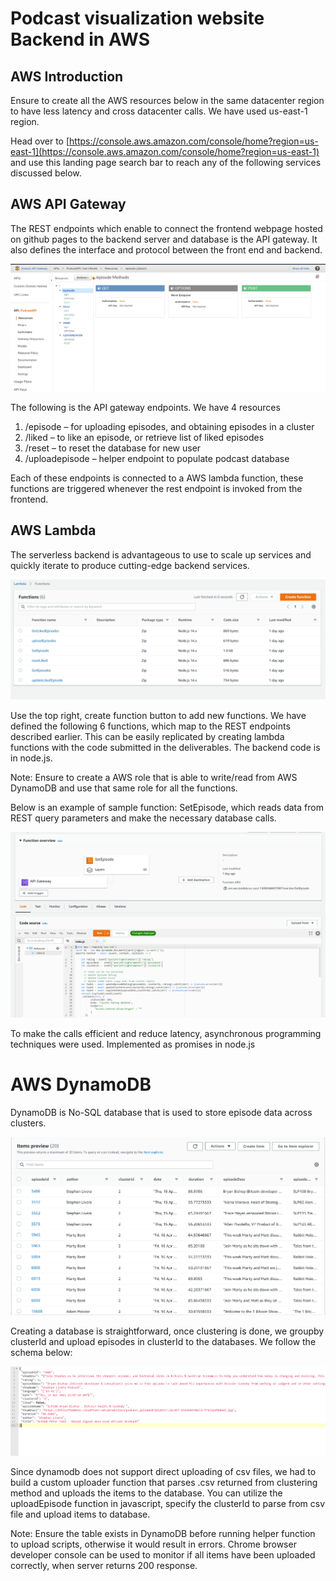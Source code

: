 # Podcast visualization website Backend in AWS

## AWS Introduction

Ensure to create all the AWS resources below in the same datacenter region to have less latency and cross datacenter calls. We have used us-east-1 region.

Head over to [https://console.aws.amazon.com/console/home?region=us-east-1](https://console.aws.amazon.com/console/home?region=us-east-1) and use this landing page search bar to reach any of the following services discussed below.

## AWS API Gateway

The REST endpoints which enable to connect the frontend webpage hosted on github pages to the backend server and database is the API gateway. It also defines the interface and protocol between the front end and backend.

![AWS-API-Gateway](images/aws-api-gateway.png)

The following is the API gateway endpoints. We have 4 resources

1. /episode – for uploading episodes, and obtaining episodes in a cluster
2. /liked – to like an episode, or retrieve list of liked episodes
3. /reset – to reset the database for new user
4. /uploadepisode – helper endpoint to populate podcast database

Each of these endpoints is connected to a AWS lambda function, these functions are triggered whenever the rest endpoint is invoked from the frontend.

## AWS Lambda

The serverless backend is advantageous to use to scale up services and quickly iterate to produce cutting-edge backend services.

![AWS Lambda functions](images/aws-lambda-functions.png)

Use the top right, create function button to add new functions. We have defined the following 6 functions, which map to the REST endpoints described earlier. This can be easily replicated by creating lambda functions with the code submitted in the deliverables. The backend code is in node.js.

Note: Ensure to create a AWS role that is able to write/read from AWS DynamoDB and use that same role for all the functions.

Below is an example of sample function: SetEpisode, which reads data from REST query parameters and make the necessary database calls.

![AWS Lambda function overview](images/aws-lambda-function-overview.png)

To make the calls efficient and reduce latency, asynchronous programming techniques were used. Implemented as promises in node.js

# AWS DynamoDB

DynamoDB is No-SQL database that is used to store episode data across clusters.

![DynamoDB](images/aws-dynamoDB.png)

Creating a database is straightforward, once clustering is done, we groupby clusterId and upload episodes in clusterId to the databases. We follow the schema below:

![aws-db-schema](images/aws-db-schema.png)

Since dynamodb does not support direct uploading of csv files, we had to build a custom uploader function that parses .csv returned from clustering method and uploads the items to the database. You can utilize the uploadEpisode function in javascript, specify the clusterId to parse from csv file and upload items to database.

Note: Ensure the table exists in DynamoDB before running helper function to upload scripts, otherwise it would result in errors. Chrome browser developer console can be used to monitor if all items have been uploaded correctly, when server returns 200 response.
